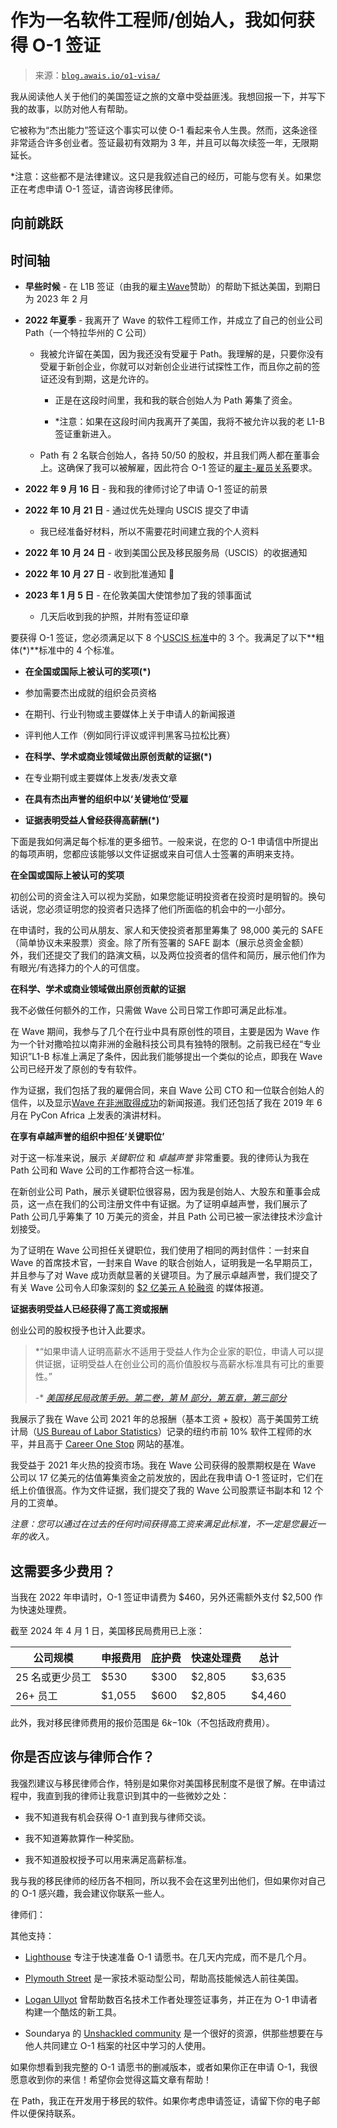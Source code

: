 <!--yml

类别：未分类

日期：2024 年 05 月 27 日 15:11:53

-->

# 作为一名软件工程师/创始人，我如何获得 O-1 签证

> 来源：[`blog.awais.io/o1-visa/`](https://blog.awais.io/o1-visa/)

我从阅读他人关于他们的美国签证之旅的文章中受益匪浅。我想回报一下，并写下我的故事，以防对他人有帮助。

它被称为“杰出能力”签证这个事实可以使 O-1 看起来令人生畏。然而，这条途径非常适合许多创业者。签证最初有效期为 3 年，并且可以每次续签一年，无限期延长。

*注意：这些都不是法律建议。这只是我叙述自己的经历，可能与您有关。如果您正在考虑申请 O-1 签证，请咨询移民律师。

## **向前跳跃**

## **时间轴**

+   **早些时候** - 在 L1B 签证（由我的雇主[Wave](https://www.wave.com/?ref=blog.awais.io)赞助）的帮助下抵达美国，到期日为 2023 年 2 月

+   **2022 年夏季** - 我离开了 Wave 的软件工程师工作，并成立了自己的创业公司 Path（一个特拉华州的 C 公司）

    +   我被允许留在美国，因为我还没有受雇于 Path。我理解的是，只要你没有受雇于新创企业，你就可以对新创企业进行试探性工作，而且你之前的签证还没有到期，这是允许的。

        +   正是在这段时间里，我和我的联合创始人为 Path 筹集了资金。

        +   *注意：如果在这段时间内我离开了美国，我将不被允许以我的老 L1-B 签证重新进入。

    +   Path 有 2 名联合创始人，各持 50/50 的股权，并且我们两人都在董事会上。这确保了我可以被解雇，因此符合 O-1 签证的[雇主-雇员关系](https://www.yeklaw.com/immigration-law/business-employment-immigration/o-1-self-petition-entrepreneur/?ref=blog.awais.io#:~:text=If%20you%20are%20not%20employed,petitions%20for%20O%2D1%20applicants.)要求。

+   **2022 年 9 月 16 日** - 我和我的律师讨论了申请 O-1 签证的前景

+   **2022 年 10 月 21 日** - 通过优先处理向 USCIS 提交了申请

    +   我已经准备好材料，所以不需要花时间建立我的个人资料

+   **2022 年 10 月 24 日** - 收到美国公民及移民服务局（USCIS）的收据通知

+   **2022 年 10 月 27 日** - 收到批准通知 🎉

+   **2023 年 1 月 5 日** - 在伦敦美国大使馆参加了我的领事面试

    +   几天后收到我的护照，并附有签证印章

要获得 O-1 签证，您必须满足以下 8 个[USCIS 标准](https://www.uscis.gov/policy-manual/volume-2-part-m-chapter-4?ref=blog.awais.io#S-C-2)中的 3 个。我满足了以下**粗体(*)**标准中的 4 个标准。

+   **在全国或国际上被认可的奖项(*)**

+   参加需要杰出成就的组织会员资格

+   在期刊、行业刊物或主要媒体上关于申请人的新闻报道

+   评判他人工作（例如同行评议或评判黑客马拉松比赛）

+   **在科学、学术或商业领域做出原创贡献的证据(*)**

+   在专业期刊或主要媒体上发表/发表文章

+   **在具有杰出声誉的组织中以‘关键地位’受雇**

+   **证据表明受益人曾经获得高薪酬(*)**

下面是我如何满足每个标准的更多细节。一般来说，在您的 O-1 申请信中所提出的每项声明，您都应该能够以文件证据或来自可信人士签署的声明来支持。

**在全国或国际上被认可的奖项**

初创公司的资金注入可以视为奖励，如果您能证明投资者在投资时是明智的。换句话说，您必须证明您的投资者只选择了他们所面临的机会中的一小部分。

在申请时，我的公司从朋友、家人和天使投资者那里筹集了 98,000 美元的 SAFE（简单协议未来股票）资金。除了所有签署的 SAFE 副本（展示总资金金额）外，我们还提交了我们的路演文稿，以及两位投资者的信件和简历，展示他们作为有眼光/有选择力的个人的可信度。

**在科学、学术或商业领域做出原创贡献的证据**

我不必做任何额外的工作，只需做 Wave 公司日常工作即可满足此标准。

在 Wave 期间，我参与了几个在行业中具有原创性的项目，主要是因为 Wave 作为一个针对撒哈拉以南非洲的金融科技公司具有独特的限制。之前我已经在“专业知识”L1-B 标准上满足了条件，因此我们能够提出一个类似的论点，即我在 Wave 公司已经开发了原创的专有软件。

作为证据，我们包括了我的雇佣合同，来自 Wave 公司 CTO 和一位联合创始人的信件，以及显示[Wave 在非洲取得成功](https://techcrunch.com/2021/09/06/sequoia-heritage-stripe-and-others-invest-200m-in-african-fintech-wave-at-1-7b-valuation/?ref=blog.awais.io)的新闻报道。我们还包括了我在 2019 年 6 月在 PyCon Africa 上发表的演讲材料。

**在享有卓越声誉的组织中担任‘关键职位’**

对于这一标准来说，展示 *关键职位* 和 *卓越声誉* 非常重要。我的律师认为我在 Path 公司和 Wave 公司的工作都符合这一标准。

在新创业公司 Path，展示关键职位很容易，因为我是创始人、大股东和董事会成员，这一点在我们的公司注册文件中有证据。为了证明卓越声誉，我们展示了 Path 公司几乎筹集了 10 万美元的资金，并且 Path 公司已被一家法律技术沙盒计划接受。

为了证明在 Wave 公司担任关键职位，我们使用了相同的两封信件：一封来自 Wave 的首席技术官，一封来自 Wave 的联合创始人，证明我是一名早期员工，并且参与了对 Wave 成功贡献显著的关键项目。为了展示卓越声誉，我们提交了有关 Wave 公司令人印象深刻的 [$2 亿美元 A 轮融资](https://randle.substack.com/p/wave?ref=blog.awais.io) 的媒体报道。

**证据表明受益人已经获得了高工资或报酬**

创业公司的股权授予也计入此要求。

> *“如果申请人证明高薪水不适用于受益人作为企业家的职位，申请人可以提供证据，证明受益人在创业公司的高价值股权与高薪水标准具有可比的重要性。”
> 
> -* [*美国移民局政策手册。第二卷，第 M 部分，第五章，第三部分*](https://www.uscis.gov/policy-manual/volume-2-part-m-chapter-4?ref=blog.awais.io#S-C-3)

我展示了我在 Wave 公司 2021 年的总报酬（基本工资 + 股权）高于美国劳工统计局（[US Bureau of Labor Statistics](https://www.bls.gov/oes/current/oes151252.htm?ref=blog.awais.io)）记录的纽约市前 10% 软件工程师的水平，并且高于 [Career One Stop](https://www.careeronestop.org/Toolkit/Wages/find-salary.aspx?keyword=Software+Developers&soccode=151252&location=New+York&keywordSearched=Software+Developers&ref=blog.awais.io) 网站的基准。

我受益于 2021 年火热的投资市场。我在 Wave 公司获得的股票期权是在 Wave 公司以 17 亿美元的估值筹集资金之前发放的，因此在我申请 O-1 签证时，它们在纸上价值很高。作为文件证据，我们提交了我的 Wave 公司股票证书副本和 12 个月的工资单。

*注意：您可以通过在过去的任何时间获得高工资来满足此标准，不一定是您最近一年的收入。*

## **这需要多少费用？**

当我在 2022 年申请时，O-1 签证申请费为 $460，另外还需额外支付 $2,500 作为快速处理费。

截至 2024 年 4 月 1 日，美国移民局费用已上涨：

| 公司规模 | 申报费用 | 庇护费 | 快速处理费 | 总计 |
| --- | --- | --- | --- | --- |
| 25 名或更少员工 | $530 | $300 | $2,805 | $3,635 |
| 26+ 员工 | $1,055 | $600 | $2,805 | $4,460 |

此外，我对移民律师费用的报价范围是 $6k-$10k（不包括政府费用）。

## **你是否应该与律师合作？**

我强烈建议与移民律师合作，特别是如果你对美国移民制度不是很了解。在申请过程中，我直到我的律师让我意识到其中的一些微妙之处：

+   我不知道我有机会获得 O-1 直到我与律师交谈。

+   我不知道筹款算作一种奖励。

+   我不知道股权授予可以用来满足高薪标准。

我与我的移民律师的经历各不相同，所以我不会在这里列出他们，但如果你对自己的 O-1 感兴趣，我会建议你联系一些人。

律师们：

其他支持：

+   [Lighthouse](https://lighthousehq.com/?ref=blog.awais.io) 专注于快速准备 O-1 请愿书。在几天内完成，而不是几个月。

+   [Plymouth Street](https://www.plymouthstreet.com/?ref=blog.awais.io) 是一家技术驱动型公司，帮助高技能候选人前往美国。

+   [Logan Ullyot](https://www.linkedin.com/in/heylogan/?ref=blog.awais.io) 曾帮助数百名技术工作者处理签证事务，并正在为 O-1 申请者构建一个酷炫的新工具。

+   Soundarya 的 [Unshackled community](https://www.readunshackled.com/community?ref=blog.awais.io) 是一个很好的资源，供那些想要在与他人共同建立 O-1 档案的社区中学习的人使用。

如果你想看到我完整的 O-1 请愿书的删减版本，或者如果你正在申请 O-1，我很愿意收到你的来信！希望你会觉得这篇文章有帮助！

在 Path，我正在开发用于移民的软件。如果你考虑申请签证，请留下你的电子邮件以便保持联系。
